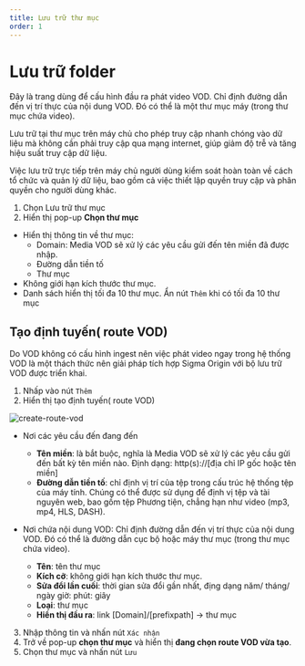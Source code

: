 ```yaml
---
title: Lưu trữ thư mục
order: 1
---
```


# Lưu trữ folder

Đây là trang dùng để cấu hình đầu ra phát video VOD. Chỉ định đường dẫn đến vị trí thực của nội dung VOD. Đó có thể là một thư mục máy (trong thư mục chứa video).

Lưu trữ tại thư mục trên máy chủ cho phép truy cập nhanh chóng vào dữ liệu mà không cần phải truy cập qua mạng internet, giúp giảm độ trễ và tăng hiệu suất truy cập dữ liệu.

Việc lưu trữ trực tiếp trên máy chủ người dùng kiểm soát hoàn toàn về cách tổ chức và quản lý dữ liệu, bao gồm cả việc thiết lập quyền truy cập và phân quyền cho người dùng khác.

1. Chọn Lưu trữ thư mục
2. Hiển thị pop-up **Chọn thư mục**

- Hiển thị thông tin về thư mục:
    - Domain: Media VOD sẽ xử lý các yêu cầu gửi đến tên miền đã được nhập.
    - Đường dẫn tiền tố
    - Thư mục
- Không giới hạn kích thước thư mục.
- Danh sách hiển thị tối đa 10 thư mục. Ẩn nút `Thêm` khi có tối đa 10 thư mục

## Tạo định tuyến( route VOD)

Do VOD không có cấu hình ingest nên việc phát video ngay trong hệ thống VOD là một thách thức nên giải pháp tích hợp Sigma Origin với bộ lưu trữ VOD được triển khai.

1. Nhấp vào nút `Thêm`
2. Hiển thị tạo định tuyến( route VOD)

![create-route-vod](/images/media-vod/job-management/create-route-vod.png)

- Nơi các yêu cầu đến đang đến
    - **Tên miền**: là bắt buộc, nghĩa là Media VOD sẽ xử lý các yêu cầu gửi đến bất kỳ tên miền nào. Định dạng: http(s)://[địa chỉ IP gốc hoặc tên miền]
    - **Đường dẫn tiền tố**: chỉ định vị trí của tệp trong cấu trúc hệ thống tệp của máy tính. Chúng có thể được sử dụng để định vị tệp và tài nguyên web, bao gồm tệp Phương tiện, chẳng hạn như video (mp3, mp4, HLS, DASH).

- Nơi chứa nội dung VOD: Chỉ định đường dẫn đến vị trí thực của nội dung VOD. Đó có thể là đường dẫn cục bộ hoặc máy thư mục (trong thư mục chứa video).
    - **Tên**: tên thư mục
    - **Kích cỡ**: không giới hạn kích thước thư mục.
    - **Sửa đổi lần cuối**: thời gian sửa đổi gần nhất, địng dạng năm/ tháng/ ngày giờ: phút: giây
    - **Loại**: thư mục
    - **Hiển thị đầu ra**: link [Domain]/[prefixpath] -> thư mục

3. Nhập thông tin và nhấn nút `Xác nhận`
4. Trở về pop-up **chọn thư mục** và hiển thị **đang chọn route VOD vừa tạo**.
5. Chọn thư mục và nhấn nút `Lưu`